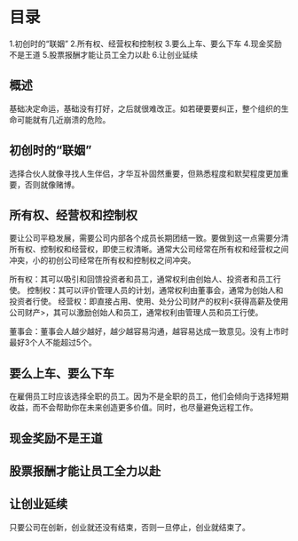 # 目录
1.初创时的“联姻”
2.所有权、经营权和控制权
3.要么上车、要么下车
4.现金奖励不是王道
5.股票报酬才能让员工全力以赴
6.让创业延续

## 概述
基础决定命运，基础没有打好，之后就很难改正。如若硬要要纠正，整个组织的生命可能就有几近崩溃的危险。

## 初创时的“联姻”
选择合伙人就像寻找人生伴侣，才华互补固然重要，但熟悉程度和默契程度更加重要，否则就像赌博。

## 所有权、经营权和控制权
要让公司平稳发展，需要公司内部各个成员长期团结一致。要做到这一点需要分清所有权、控制权和经营权，即使三权清晰。通常大公司经常在所有权和经营权之间冲突，小的初创公司经常在所有权和控制权之间冲突。

所有权：其可以吸引和回馈投资者和员工，通常权利由创始人、投资者和员工行使。
控制权：其可以评价管理人员的计划，通常权利由董事会，通常为创始人和投资者行使。
经营权：即直接占用、使用、处分公司财产的权利<获得高薪及使用公司财产>，其可以激励创始人和员工，通常权利由管理人员和员工行使。

董事会：董事会人越少越好，越少越容易沟通，越容易达成一致意见。没有上市时最好3个人不能超过5个。

## 要么上车、要么下车
在雇佣员工时应该选择全职的员工。因为不是全职的员工，他们会倾向于选择短期收益，而不会帮助你在未来创造更多价值。同时，也尽量避免远程工作。

## 现金奖励不是王道
## 股票报酬才能让员工全力以赴
## 让创业延续
只要公司在创新，创业就还没有结束，否则一旦停止，创业就结束了。